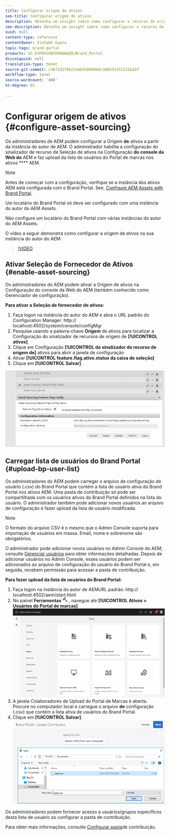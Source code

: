 ```yaml
---
title: Configurar origem de ativos
seo-title: Configurar origem de ativos
description: Obtenha um insight sobre como configurar o recurso de origem de ativos nos ativos AEM.
seo-description: Obtenha um insight sobre como configurar o recurso de origem de ativos nos ativos AEM.
uuid: null
content-type: reference
contentOwner: Vishabh Gupta
topic-tags: brand-portal
products: SG_EXPERIENCEMANAGER/Brand_Portal
discoiquuid: null
translation-type: tm+mt
source-git-commit: c3672d2f8b22a6b430d94b8c300551451231b2bf
workflow-type: tm+mt
source-wordcount: '408'
ht-degree: 0%

---
```



# Configurar origem de ativos {#configure-asset-sourcing}

Os administradores de AEM podem configurar a Origem **de** ativos a partir da instância do autor de AEM. O administrador habilita a configuração do sinalizador de recurso de Seleção de ativos na Configuração **do console da Web do** AEM e faz upload da lista de usuários do Portal de marcas nos ativos **** AEM.

>[!NOTE]
>
>Antes de começar com a configuração, verifique se a instância dos ativos AEM está configurada com o Brand Portal. See, [Configure AEM Assets with Brand Portal](../using/configure-aem-assets-with-brand-portal.md).
>
>Um locatário do Brand Portal só deve ser configurado com uma instância do autor do AEM Assets.
>
>Não configure um locatário do Brand Portal com várias instâncias do autor do AEM Assets.



O vídeo a seguir demonstra como configurar a origem de ativos na sua instância do autor do AEM:

>[!VIDEO](https://video.tv.adobe.com/v/29771)

## Ativar Seleção de Fornecedor de Ativos {#enable-asset-sourcing}

Os administradores do AEM podem ativar a Origem de ativos na Configuração do console da Web do AEM (também conhecido como Gerenciador de configuração).

**Para ativar a Seleção de fornecedor de ativos:**
1. Faça logon na instância do autor do AEM e abra o URL padrão do Configuration Manager: http:// localhost:4502/system/console/configMgr
1. Pesquise usando a palavra-chave **Origem** de ativos para localizar a Configuração do sinalizador de recursos de origem de **[!UICONTROL ativos]**
1. Clique em Configuração **[!UICONTROL do sinalizador de recurso de origem de]** ativos para abrir a janela de configuração
1. Ativar **[!UICONTROL feature.flag.ative.status da caixa de seleção]**
1. Clique em **[!UICONTROL Salvar]**.

![](assets/enable-asset-sourcing.png)

## Carregar lista de usuários do Brand Portal {#upload-bp-user-list}

Os administradores do AEM podem carregar o arquivo de configuração de usuário (.csv) do Brand Portal que contém a lista de usuário ativa do Brand Portal nos ativos AEM. Uma pasta de contribuição só pode ser compartilhada com os usuários ativos do Brand Portal definidos na lista do usuário. O administrador também pode adicionar novos usuários ao arquivo de configuração e fazer upload da lista de usuário modificada.

>[!NOTE]
>
>O formato do arquivo CSV é o mesmo que o Admin Console suporta para importação de usuários em massa. Email, nome e sobrenome são obrigatórios.

O administrador pode adicionar novos usuários no Admin Console do AEM; consulte [Gerenciar usuários](brand-portal-adding-users.md) para obter informações detalhadas. Depois de adicionar usuários no Admin Console, esses usuários podem ser adicionados ao arquivo de configuração do usuário do Brand Portal e, em seguida, recebem permissão para acessar a pasta de contribuição.

**Para fazer upload da lista de usuários do Brand Portal:**
1. Faça logon na instância do autor de AEMURL padrão: http:// localhost:4502/aem/start.html
1. No painel **Ferramentas** ![](assets/tools.png) , navegue até **[!UICONTROL Ativos > Usuários do Portal de marcas]**
   ![](assets/upload-user-list1.png)
1. A janela Colaboradores de Upload do Portal de Marcas é aberta.
Procure no computador local e carregue o arquivo **de** configuração (.csv) que contém a lista ativa de usuários do Brand Portal.
1. Clique em **[!UICONTROL Salvar]**.
   ![](assets/upload-user-list2.png)


Os administradores podem fornecer acesso a usuários/grupos específicos desta lista de usuário ao configurar a pasta de contribuição.

Para obter mais informações, consulte [Configurar pasta](brand-portal-contribution-folder.md)de contribuição.

